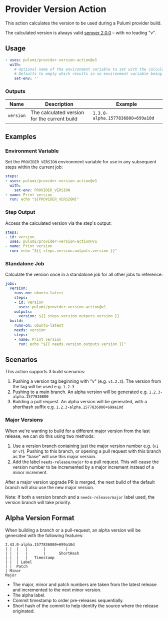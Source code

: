 # Provider Version Action

This action calculates the version to be used during a Pulumi provider build.

The calculated version is always valid [semver 2.0.0](https://semver.org/) – with no leading "v".

## Usage

```yaml
- uses: pulumi/provider-version-action@v1
  with:
    # Optional name of the environment variable to set with the calculated version, for example: PROVIDER_VERSION
    # Defaults to empty which results in no environment variable being set.
    set-env: ''
```

### Outputs

| Name | Description | Example |
| - | - | - |
| `version` | The calculated version for the current build | `1.3.0-alpha.1577836800+699a10d` |

## Examples

### Environment Variable

Set the `PROVIDER_VERSION` environment variable for use in any subsequent steps within the current job:

```yaml
steps:
- uses: pulumi/provider-version-action@v1
  with:
    set-env: PROVIDER_VERSION
- name: Print version
  run: echo "${PROVIDER_VERSION}"
```

### Step Output

Access the calculated version via the step's output:

```yaml
steps:
- id: version
  uses: pulumi/provider-version-action@v1
- name: Print version
  run: echo "${{ steps.version.outputs.version }}"
```

### Standalone Job

Calculate the version once in a standalone job for all other jobs to reference:

```yaml
jobs:
  version:
    runs-on: ubuntu-latest
    steps:
    - id: version
      uses: pulumi/provider-version-action@v1
    outputs:
      version: ${{ steps.version.outputs.version }}
  build:
    runs-on: ubuntu-latest
    needs: version
    steps:
    - name: Print version
      run: echo "${{ needs.version.outputs.version }}"
```

## Scenarios

This action supports 3 build scenarios:

1. Pushing a version tag beginning with "v" (e.g. `v1.2.3`). The version from the tag will be used e.g. `1.2.3`
2. Pushing to a main branch. An alpha version will be generated e.g. `1.2.3-alpha.1577836800`
3. Building a pull request. An alpha version will be generated, with a shorthash suffix e.g. `1.2.3-alpha.1577836800+699a10d`

### Major Versions

When we're wanting to build for a different major version from the last release, we can do this using two methods:

1. Use a version branch containing just the major version number e.g. (`v1` or `v7`). Pushing to this branch, or opening a pull request with this branch as the "base" will use this major version.
2. Add the label `needs-release/major` to a pull request. This will cause the version number to be incremented by a major increment instead of a minor increment.

After a major version upgrade PR is merged, the next build of the default branch will also use the new major version.

Note: If both a version branch and a `needs-release/major` label used, the version branch will take priority.

## Alpha Version Format

When building a branch or a pull-request, an alpha version will be generated with the following features:

```
2.43.0-alpha.1577836800+699a10d
| |  |   |       |         |
| |  |   |       |      ShortHash
| |  |   |   Timestamp
| |  | Label
| |  Patch
| Minor
Major
```

- The major, minor and patch numbers are taken from the latest release and incremented to the next minor version.
- The alpha label.
- Commit timestamp to order pre-releases sequentially.
- Short hash of the commit to help identify the source where the release originated.
